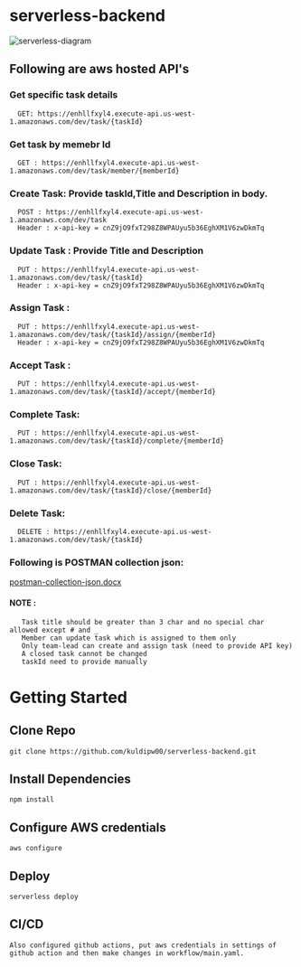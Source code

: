 # serverless-backend

![serverless-diagram](https://user-images.githubusercontent.com/69000290/203208595-37dfe8c6-45ac-4187-94c7-a509de54ddbf.png)


## Following are aws hosted API's
  ### Get specific task details 

      GET: https://enhllfxyl4.execute-api.us-west-1.amazonaws.com/dev/task/{taskId}
      
  ### Get task by memebr Id
  
      GET : https://enhllfxyl4.execute-api.us-west-1.amazonaws.com/dev/task/member/{memberId}
      
  ### Create Task: Provide taskId,Title and Description in body.
  
      POST : https://enhllfxyl4.execute-api.us-west-1.amazonaws.com/dev/task
      Header : x-api-key = cnZ9jO9fxT298Z8WPAUyu5b36EghXM1V6zwDkmTq
     
  ### Update Task : Provide Title and Description
  
      PUT : https://enhllfxyl4.execute-api.us-west-1.amazonaws.com/dev/task/{taskId}
      Header : x-api-key = cnZ9jO9fxT298Z8WPAUyu5b36EghXM1V6zwDkmTq
      
  ### Assign Task : 

      PUT : https://enhllfxyl4.execute-api.us-west-1.amazonaws.com/dev/task/{taskId}/assign/{memberId}
      Header : x-api-key = cnZ9jO9fxT298Z8WPAUyu5b36EghXM1V6zwDkmTq
      
  ### Accept Task : 
      PUT : https://enhllfxyl4.execute-api.us-west-1.amazonaws.com/dev/task/{taskId}/accept/{memberId}
      
  ### Complete Task:

      PUT : https://enhllfxyl4.execute-api.us-west-1.amazonaws.com/dev/task/{taskId}/complete/{memberId}
      
  ### Close Task:

      PUT : https://enhllfxyl4.execute-api.us-west-1.amazonaws.com/dev/task/{taskId}/close/{memberId}
      
  ### Delete Task:

      DELETE : https://enhllfxyl4.execute-api.us-west-1.amazonaws.com/dev/task/{taskId}
      
  ### Following is POSTMAN collection json:
  [postman-collection-json.docx](https://github.com/kuldipw00/serverless-backend/files/10063649/postman-collection-json.docx)
        
      
  #### NOTE : 
       Task title should be greater than 3 char and no special char allowed except # and _
       Member can update task which is assigned to them only
       Only team-lead can create and assign task (need to provide API key)
       A closed task cannot be changed
       taskId need to provide manually
   

# Getting Started

## Clone Repo
    git clone https://github.com/kuldipw00/serverless-backend.git

## Install Dependencies
    npm install

## Configure AWS credentials
    aws configure

## Deploy
    serverless deploy

## CI/CD
    Also configured github actions, put aws credentials in settings of github action and then make changes in workflow/main.yaml.
